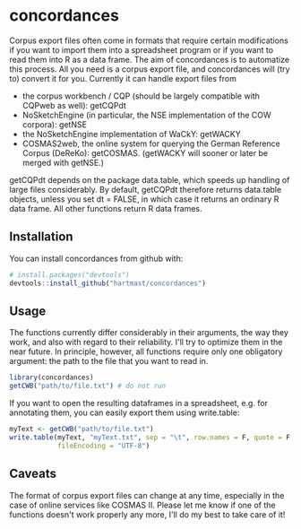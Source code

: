 
<!-- README.md is generated from README.Rmd. Please edit that file -->
concordances
============

Corpus export files often come in formats that require certain modifications if you want to import them into a spreadsheet program or if you want to read them into R as a data frame. The aim of concordances is to automatize this process. All you need is a corpus export file, and concordances will (try to) convert it for you. Currently it can handle export files from

-   the corpus workbench / CQP (should be largely compatible with CQPweb as well): getCQPdt
-   NoSketchEngine (in particular, the NSE implementation of the COW corpora): getNSE
-   the NoSketchEngine implementation of WaCkY: getWACKY
-   COSMAS2web, the online system for querying the German Reference Corpus (DeReKo): getCOSMAS. (getWACKY will sooner or later be merged with getNSE.)

getCQPdt depends on the package data.table, which speeds up handling of large files considerably. By default, getCQPdt therefore returns data.table objects, unless you set dt = FALSE, in which case it returns an ordinary R data frame. All other functions return R data frames.

Installation
------------

You can install concordances from github with:

``` r
# install.packages("devtools")
devtools::install_github("hartmast/concordances")
```

Usage
-----

The functions currently differ considerably in their arguments, the way they work, and also with regard to their reliability. I'll try to optimize them in the near future. In principle, however, all functions require only one obligatory argument: the path to the file that you want to read in.

``` r
library(concordances)
getCWB("path/to/file.txt") # do not run
```

If you want to open the resulting dataframes in a spreadsheet, e.g. for annotating them, you can easily export them using write.table:

``` r
myText <- getCWB("path/to/file.txt")
write.table(myText, "myText.txt", sep = "\t", row.names = F, quote = F, 
            fileEncoding = "UTF-8")
```

Caveats
-------

The format of corpus export files can change at any time, especially in the case of online services like COSMAS II. Please let me know if one of the functions doesn't work properly any more, I'll do my best to take care of it!
